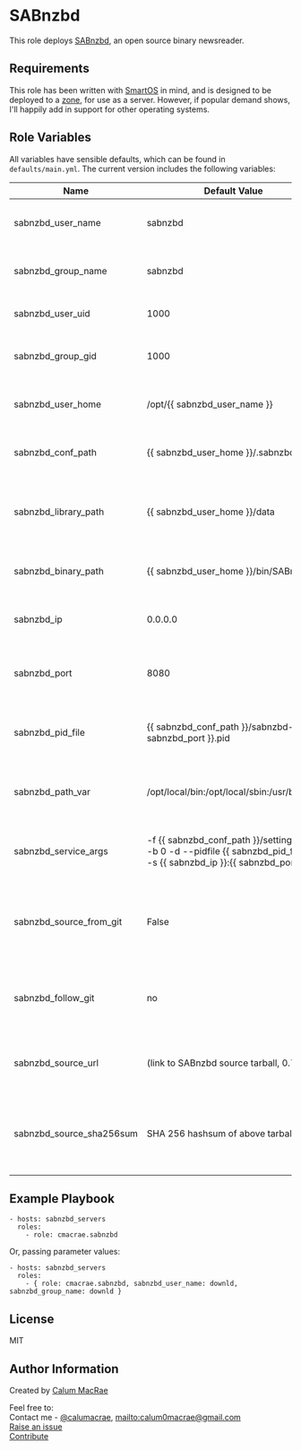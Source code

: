 SABnzbd
=======
This role deploys [SABnzbd](http://sabnzbd.org), an open source binary newsreader.

Requirements
------------
This role has been written with [SmartOS](https://smartos.org) in mind, and is designed to be deployed to a [zone](https://wiki.smartos.org/display/DOC/Zones), for use as a server.
However, if popular demand shows, I'll happily add in support for other operating systems.

Role Variables
--------------
All variables have sensible defaults, which can be found in `defaults/main.yml`.
The current version includes the following variables:

| Name               | Default Value | Description                  |
|--------------------|---------------|------------------------------|
| sabnzbd_user_name  | sabnzbd | username to run the SABnzbd service |
| sabnzbd_group_name | sabnzbd | groupname to run the SABnzbd service |
| sabnzbd_user_uid | 1000 | UID of the SABnzbd service user |
| sabnzbd_group_gid | 1000 | GID of the SABnzbd service group |
| sabnzbd_user_home | /opt/{{ sabnzbd_user_name }} | home directory for the SABnzbd service user |
| sabnzbd_conf_path | {{ sabnzbd_user_home }}/.sabnzbd | configuration directory for the SABnzbd service |
| sabnzbd_library_path | {{ sabnzbd_user_home }}/data | root library path, to be used for download directories, etc. |
| sabnzbd_binary_path | {{ sabnzbd_user_home }}/bin/SABnzbd | path where the SABnzbd source will reside |
| sabnzbd_ip | 0.0.0.0 | IP address the SABnzbd service will listen on |
| sabnzbd_port | 8080 | tcp port the SABnzbd web interface will bind to |
| sabnzbd_pid_file | {{ sabnzbd_conf_path }}/sabnzbd-{{ sabnzbd_port }}.pid | pidfile for the SABnzbd service to write the pid to |
| sabnzbd_path_var | /opt/local/bin:/opt/local/sbin:/usr/bin:/bin | set $PATH for the SABnzbd service script |
| sabnzbd_service_args | -f {{ sabnzbd_conf_path }}/settings.ini<br> -b 0 -d --pidfile {{ sabnzbd_pid_file }}<br> -s {{ sabnzbd_ip }}:{{ sabnzbd_port }} | arguments the SABnzbd service will use when starting |
| sabnzbd_source_from_git | False | set to True to grab SABnzbd from Git, rather than a tarball from their site |
| sabnzbd_follow_git | no | ensure SABnzbd source follows HEAD from Git |
| sabnzbd_source_url | (link to SABnzbd source tarball, 0.7.20) | set the source URL for the SABnzbd tarball |
| sabnzbd_source_sha256sum | SHA 256 hashsum of above tarball | set the SHA 256 hashsum to ensure the integrity of the source tarball |

Example Playbook
----------------

    - hosts: sabnzbd_servers
      roles:
        - role: cmacrae.sabnzbd

Or, passing parameter values:

	- hosts: sabnzbd_servers
	  roles:
	    - { role: cmacrae.sabnzbd, sabnzbd_user_name: downld, sabnzbd_group_name: downld }
License
-------
MIT

Author Information
------------------
Created by [Calum MacRae](http://cmacr.ae)

Feel free to:  
Contact me - [@calumacrae](https://twitter.com/calumacrae), [mailto:calum0macrae@gmail.com](calum0macrae@gmail.com)  
[Raise an issue](https://github.com/cmacrae/ansible-sabnzbd/issues)  
[Contribute](https://github.com/cmacrae/ansible-sabnzbd/pulls)  
